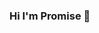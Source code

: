 ### Hi I'm Promise 👋

<!--
**Frankpromise/Frankpromise** is a ✨ _special_ ✨ repository because its `README.md` (this file) appears on your GitHub profile.

![Github stats](https://github-readme-stats.vercel.app/api?username=Frankpromise)


Here are some ideas to get you started:

**About Me:**

1. 🔭 I’m currently working on building API's with different framework and getting it to run in a container
🌱 I’m currently learning Python, JavaScript,  SQL, GCP, AWS for machine learning
👯 I’m looking to collaborate on Python projects
🤔 I’m looking for help with kubernetes
💬 Ask me about AWS, DevOps and API
😄 Pronouns: She/Her
